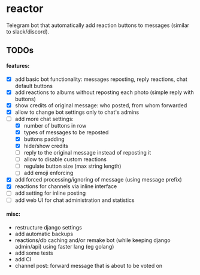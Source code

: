 # reactor

Telegram bot that automatically add reaction buttons to messages (similar to slack/discord).


## TODOs

#### features:

- [x] add basic bot functionality: messages reposting, reply reactions, chat default buttons
- [x] add reactions to albums without reposting each photo (simple reply with buttons)
- [x] show credits of original message: who posted, from whom forwarded
- [x] allow to change bot settings only to chat's admins
- [ ] add more chat settings: 
  - [x] number of buttons in row
  - [x] types of messages to be reposted
  - [x] buttons padding
  - [x] hide/show credits
  - [ ] reply to the original message instead of reposting it
  - [ ] allow to disable custom reactions
  - [ ] regulate button size (max string length)
  - [ ] add emoji enforcing
- [x] add forced processing/ignoring of message (using message prefix)
- [x] reactions for channels via inline interface
- [ ] add setting for inline posting
- [ ] add web UI for chat administration and statistics

#### misc:

- restructure django settings
- add automatic backups
- reactions/db caching and/or remake bot (while keeping django admin/api) using faster lang (eg golang)
- add some tests
- add CI
- channel post: forward message that is about to be voted on
